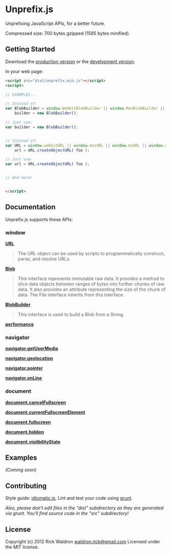 # Unprefix.js

Unprefixing JavaScript APIs, for a better future.

Compressed size: 700 bytes gzipped (1595 bytes minified).



## Getting Started
Download the [production version][min] or the [development version][max].

[min]: https://raw.github.com/rick/unprefix.js/master/dist/unprefix.min.js
[max]: https://raw.github.com/rick/unprefix.js/master/dist/unprefix.js

In your web page:

```html
<script src="dist/unprefix.min.js"></script>
<script>

// EXAMPLES...

// Instead of:
var BlobBuilder = window.WebKitBlobBuilder || window.MozBlobBuilder || window.MSBlobBuilder || window.OBlobBuilder || window.BlobBuilder,
    builder = new BlobBuilder();

// Just use:
var builder = new BlobBuilder();


// Instead of:
var URL = window.webkitURL || window.mozURL || window.msURL || window.oURL || window.URL,
    url = URL.createObjectURL( foo );

// Just use:
var url = URL.createObjectURL( foo );


// And more!


</script>
```

## Documentation

Unprefix.js supports these APIs:

### window

**[URL](http://dvcs.w3.org/hg/url/raw-file/tip/Overview.html#interface-url)**

> The URL object can be used by scripts to programmatically construct, parse, and resolve URLs.


**[Blob](http://www.w3.org/TR/FileAPI/#dfn-Blob)**

> This interface represents immutable raw data. It provides a method to slice data objects between ranges of bytes into further chunks of raw data. It also provides an attribute representing the size of the chunk of data. The File interface inherits from this interface.


**[BlobBuilder](http://dev.w3.org/2009/dap/file-system/file-writer.html#idl-def-BlobBuilder)**

> This interface is used to build a Blob from a String.


**[performance]()**

>


### navigator

**[navigator.getUserMedia]()**

>

**[navigator.geolocation]()**

>

**[navigator.pointer]()**

>

**[navigator.onLine]()**

>


### document

**[document.cancelFullscreen]()**

>

**[document.currentFullscreenElement]()**

>

**[document.fullscreen]()**

>

**[document.hidden]()**

>

**[document.visitbilityState]()**

>




## Examples
_(Coming soon)_

## Contributing
Style guide: [idiomatic.js](https://github.com/rwldrn/idiomatic.js), Lint and test your code using [grunt](https://github.com/cowboy/grunt).

_Also, please don't edit files in the "dist" subdirectory as they are generated via grunt. You'll find source code in the "src" subdirectory!_

## License
Copyright (c) 2012 Rick Waldron <waldron.rick@gmail.com>
Licensed under the MIT license.
